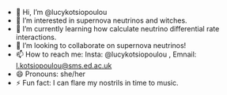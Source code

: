 - 👋 Hi, I’m @lucykotsiopoulou
- 👀 I’m interested in supernova neutrinos and witches.
- 🌱 I’m currently learning how calculate neutrino differential rate interactions.
- 💞️ I’m looking to collaborate on supernova neutrinos!
- 📫 How to reach me: Insta: @lucykotsiopoulou , Emnail: l.kotsiopoulou@sms.ed.ac.uk
- 😄 Pronouns: she/her
- ⚡ Fun fact: I can flare my nostrils in time to music.

<!---
lucykotsiopoulou/lucykotsiopoulou is a ✨ special ✨ repository because its `README.md` (this file) appears on your GitHub profile.
You can click the Preview link to take a look at your changes.
--->

